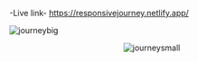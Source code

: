 -Live link-
https://responsivejourney.netlify.app/


![journeybig](https://user-images.githubusercontent.com/47979970/216446496-44d63470-fad5-46eb-bdfd-12178b897daa.png)
 
 
 <div align="center">

![journeysmall](https://user-images.githubusercontent.com/47979970/216446499-f6bdd2a8-cfd2-4284-9ce0-d2693364c920.png)
 
 </div>
